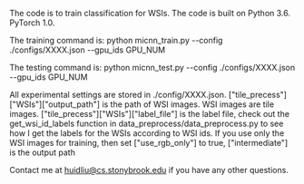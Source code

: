 The code is to train classification for WSIs. The code is built on Python 3.6. PyTorch 1.0.

The training command is:
python micnn_train.py --config ./configs/XXXX.json --gpu_ids GPU_NUM

The testing command is:
python micnn_test.py --config ./configs/XXXX.json --gpu_ids GPU_NUM

All experimental settings are stored in ./config/XXXX.json.
["tile_precess"]["WSIs"]["output_path"]  is the path of WSI images. WSI images are tile images. 
["tile_precess"]["WSIs"]["label_file"]  is the label file, check out the get_wsi_id_labels function in data_preprocess/data_preprocess.py to see how I get the labels for the WSIs according to WSI ids. 
If you use only the WSI images for training, then set ["use_rgb_only"] to true,
["intermediate"] is the output path 

Contact me at huidliu@cs.stonybrook.edu if you have any other questions. 
